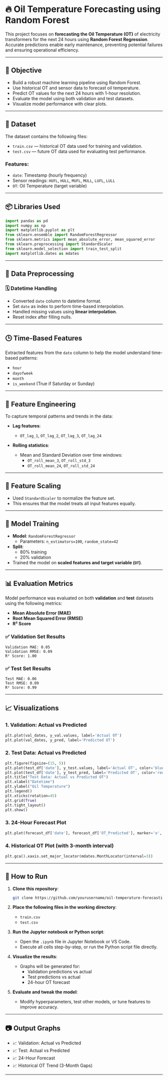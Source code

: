# 🔥 Oil Temperature Forecasting using Random Forest

This project focuses on **forecasting the Oil Temperature (OT)** of electricity transformers for the next 24 hours using **Random Forest Regression**. Accurate predictions enable early maintenance, preventing potential failures and ensuring operational efficiency.

---

## 📌 Objective

- Build a robust machine learning pipeline using Random Forest.
- Use historical OT and sensor data to forecast oil temperature.
- Predict OT values for the next 24 hours with 1-hour resolution.
- Evaluate the model using both validation and test datasets.
- Visualize model performance with clear plots.

---

## 📁 Dataset

The dataset contains the following files:

- `train.csv` — historical OT data used for training and validation.
- `test.csv` — future OT data used for evaluating test performance.

### Features:
- `date`: Timestamp (hourly frequency)
- Sensor readings: `HUFL`, `HULL`, `MUFL`, `MULL`, `LUFL`, `LULL`
- `OT`: Oil Temperature (target variable)

---

## 📦 Libraries Used

```python
import pandas as pd  
import numpy as np  
import matplotlib.pyplot as plt  
from sklearn.ensemble import RandomForestRegressor  
from sklearn.metrics import mean_absolute_error, mean_squared_error  
from sklearn.preprocessing import StandardScaler  
from sklearn.model_selection import train_test_split  
import matplotlib.dates as mdates  
```

---

## 🧹 Data Preprocessing

### 🗓 Datetime Handling
- Converted `date` column to datetime format.
- Set `date` as index to perform time-based interpolation.
- Handled missing values using **linear interpolation**.
- Reset index after filling nulls.

---

## 🕒 Time-Based Features
Extracted features from the `date` column to help the model understand time-based patterns:
- `hour`
- `dayofweek`
- `month`
- `is_weekend` (True if Saturday or Sunday)

---

## 🧠 Feature Engineering
To capture temporal patterns and trends in the data:
- **Lag features**:
  - `OT_lag_1`, `OT_lag_2`, `OT_lag_3`, `OT_lag_24`

- **Rolling statistics**:
  - Mean and Standard Deviation over time windows:
    - `OT_roll_mean_3`, `OT_roll_std_3`
    - `OT_roll_mean_24`, `OT_roll_std_24`

---

## 🔄 Feature Scaling
- Used `StandardScaler` to normalize the feature set.
- This ensures that the model treats all input features equally.

---

## 🧠 Model Training
- **Model**: `RandomForestRegressor`  
  - Parameters: `n_estimators=100`, `random_state=42`
- **Split**:  
  - 80% training  
  - 20% validation
- Trained the model on **scaled features and target variable (`OT`)**.

---

## 📊 Evaluation Metrics

Model performance was evaluated on both **validation** and **test** datasets using the following metrics:

- **Mean Absolute Error (MAE)**
- **Root Mean Squared Error (RMSE)**
- **R² Score**

### ✅ Validation Set Results

```
Validation MAE: 0.05  
Validation RMSE: 0.09  
R² Score: 1.00
```

### ✅ Test Set Results

```
Test MAE: 0.06  
Test RMSE: 0.09  
R² Score: 0.99
```

---

## 📈 Visualizations

### 1. Validation: Actual vs Predicted

```python
plt.plot(val_dates, y_val.values, label='Actual OT')
plt.plot(val_dates, y_pred, label='Predicted OT')
```

### 2. Test Data: Actual vs Predicted

```python
plt.figure(figsize=(15, 5))
plt.plot(test_df['date'], y_test.values, label='Actual OT', color='blue')
plt.plot(test_df['date'], y_test_pred, label='Predicted OT', color='red', alpha=0.8)
plt.title("Test Data: Actual vs Predicted OT")
plt.xlabel("Datetime")
plt.ylabel("Oil Temperature")
plt.legend()
plt.xticks(rotation=45)
plt.grid(True)
plt.tight_layout()
plt.show()
```

### 3. 24-Hour Forecast Plot

```python
plt.plot(forecast_df['date'], forecast_df['OT_Predicted'], marker='o', label='24-Hour Forecast')
```

### 4. Historical OT Plot (with 3-month interval)

```python
plt.gca().xaxis.set_major_locator(mdates.MonthLocator(interval=3))
```

---

## 🚀 How to Run

1. **Clone this repository**:
   ```bash
   git clone https://github.com/yourusername/oil-temperature-forecasting.git
   ```

2. **Place the following files in the working directory**:
   - `train.csv`
   - `test.csv`

3. **Run the Jupyter notebook or Python script**:
   - Open the `.ipynb` file in Jupyter Notebook or VS Code.
   - Execute all cells step-by-step, or run the Python script file directly.

4. **Visualize the results**:
   - Graphs will be generated for:
     - Validation predictions vs actual
     - Test predictions vs actual
     - 24-hour OT forecast

5. **Evaluate and tweak the model**:
   - Modify hyperparameters, test other models, or tune features to improve accuracy.

---

## 📷 Output Graphs

- 📈 Validation: Actual vs Predicted
- 📈 Test: Actual vs Predicted
- 📈 24-Hour Forecast
- 📈 Historical OT Trend (3-Month Gaps)

---

